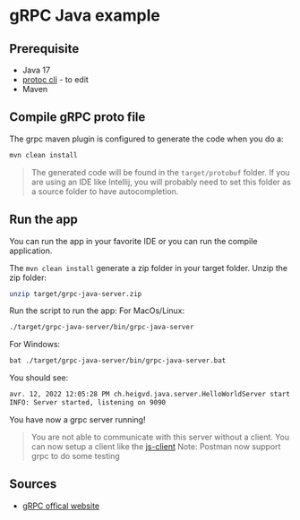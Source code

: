 # gRPC Java example

## Prerequisite

- Java 17
- [protoc cli](https://github.com/protocolbuffers/protobuf) - to edit
- Maven

## Compile gRPC proto file

The grpc maven plugin is configured to generate the code when you do a:
```sh
mvn clean install
```

> The generated code will be found in the `target/protobuf` folder.
> If you are using an IDE like Intellij, you will probably need to set this folder as a source folder to have autocompletion.

## Run the app

You can run the app in your favorite IDE or you can run the compile application.

The `mvn clean install` generate a zip folder in your target folder.
Unzip the zip folder:

```sh
unzip target/grpc-java-server.zip
```

Run the script to run the app:
For MacOs/Linux:

```sh
./target/grpc-java-server/bin/grpc-java-server
```

For Windows:
```sh
bat ./target/grpc-java-server/bin/grpc-java-server.bat
```

You should see:
```sh
avr. 12, 2022 12:05:28 PM ch.heigvd.java.server.HelloWorldServer start
INFO: Server started, listening on 9090
```

You have now a grpc server running!

> You are not able to communicate with this server without a client.
> You can now setup a client like the [js-client](../js-client)
> Note: Postman now support grpc to do some testing

## Sources

- [gRPC offical website](https://grpc.io/docs/languages/java/)
